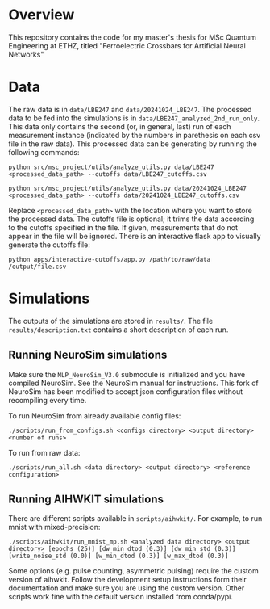 # Overview
This repository contains the code for my master's thesis for MSc Quantum Engineering at ETHZ, titled "Ferroelectric Crossbars for Artificial Neural Networks"

# Data
The raw data is in ```data/LBE247``` and ```data/20241024_LBE247```.
The processed data to be fed into the simulations is in ```data/LBE247_analyzed_2nd_run_only```. This data only contains the second (or, in general, last) run of each measurement instance (indicated by the numbers in parethesis on each csv file in the raw data). This processed data can be generating by running the following commands:
```
python src/msc_project/utils/analyze_utils.py data/LBE247 <processed_data_path> --cutoffs data/LBE247_cutoffs.csv

python src/msc_project/utils/analyze_utils.py data/20241024_LBE247 <processed_data_path> --cutoffs data/20241024_LBE247_cutoffs.csv
```
Replace ```<processed_data_path>``` with the location where you want to store the processed data. The cutoffs file is optional; it trims the data according to the cutoffs specified in the file. If given, measurements that do not appear in the file will be ignored. There is an interactive flask app to visually generate the cutoffs file:
```
python apps/interactive-cutoffs/app.py /path/to/raw/data /output/file.csv
```

# Simulations
The outputs of the simulations are stored in ```results/```. The file ```results/description.txt``` contains a short description of each run.

## Running NeuroSim simulations
Make sure the ```MLP_NeuroSim_V3.0``` submodule is initialized and you have compiled NeuroSim. See the NeuroSim manual for instructions. This fork of NeuroSim has been modified to accept json configuration files without recompiling every time.

To run NeuroSim from already available config files:
```
./scripts/run_from_configs.sh <configs directory> <output directory> <number of runs>
```
To run from raw data:
```
./scripts/run_all.sh <data directory> <output directory> <reference configuration>
```

## Running AIHWKIT simulations
There are different scripts available in ```scripts/aihwkit/```. For example, to run mnist with mixed-precision:
```
./scripts/aihwkit/run_mnist_mp.sh <analyzed data directory> <output directory> [epochs (25)] [dw_min_dtod (0.3)] [dw_min_std (0.3)] [write_noise_std (0.0)] [w_min_dtod (0.3)] [w_max_dtod (0.3)]
```
Some options (e.g. pulse counting, asymmetric pulsing) require the custom version of aihwkit. Follow the development setup instructions form their documentation and make sure you are using the custom version. Other scripts work fine with the default version installed from conda/pypi.